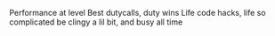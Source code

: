 Performance at level Best
dutycalls, duty wins
Life code hacks, life so complicated
be clingy a lil bit, and busy all time
